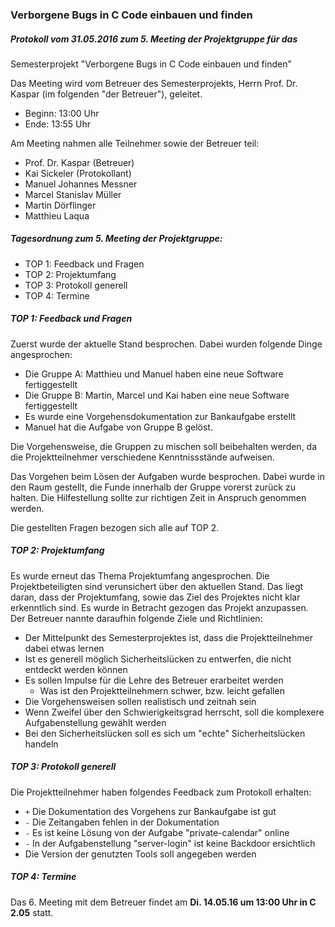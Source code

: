 ### Verborgene Bugs in C Code einbauen und finden
##### Protokoll vom 31.05.2016 zum 5. Meeting der Projektgruppe für das 
Semesterprojekt "Verborgene Bugs in C Code einbauen und finden"

Das Meeting wird vom Betreuer des Semesterprojekts, Herrn Prof. Dr. Kaspar (im
folgenden "der Betreuer"), geleitet.

- Beginn: 13:00 Uhr
- Ende:   13:55 Uhr

Am Meeting nahmen alle Teilnehmer sowie der Betreuer teil:

- Prof. Dr. Kaspar (Betreuer)
- Kai Sickeler (Protokollant)
- Manuel Johannes Messner
- Marcel Stanislav Müller
- Martin Dörflinger
- Matthieu Laqua

##### Tagesordnung zum 5. Meeting der Projektgruppe:
- TOP 1: Feedback und Fragen
- TOP 2: Projektumfang
- TOP 3: Protokoll generell
- TOP 4: Termine

##### TOP 1: Feedback und Fragen
Zuerst wurde der aktuelle Stand besprochen. Dabei wurden folgende Dinge
angesprochen:

- Die Gruppe A: Matthieu und Manuel haben eine neue Software fertiggestellt
- Die Gruppe B: Martin, Marcel und Kai haben eine neue Software fertiggestellt
- Es wurde eine Vorgehensdokumentation zur Bankaufgabe erstellt
- Manuel hat die Aufgabe von Gruppe B gelöst.

Die Vorgehensweise, die Gruppen zu mischen soll beibehalten werden, da die
Projektteilnehmer verschiedene Kenntnissstände aufweisen.

Das Vorgehen beim Lösen der Aufgaben wurde besprochen. Dabei wurde in den Raum
gestellt, die Funde innerhalb der Gruppe vorerst zurück zu halten. Die
Hilfestellung sollte zur richtigen Zeit in Anspruch genommen werden.

Die gestellten Fragen bezogen sich alle auf TOP 2.

##### TOP 2: Projektumfang
Es wurde erneut das Thema Projektumfang angesprochen. Die Projektbeteiligten
sind verunsichert über den aktuellen Stand. Das liegt daran, dass der
Projektumfang, sowie das Ziel des Projektes nicht klar erkenntlich sind. Es
wurde in Betracht gezogen das Projekt anzupassen. Der Betreuer nannte daraufhin
folgende Ziele und Richtlinien:

- Der Mittelpunkt des Semesterprojektes ist, dass die Projektteilnehmer dabei
  etwas lernen
- Ist es generell möglich Sicherheitslücken zu entwerfen, die nicht entdeckt
  werden können
- Es sollen Impulse für die Lehre des Betreuer erarbeitet werden
    - Was ist den Projektteilnehmern schwer, bzw. leicht gefallen
- Die Vorgehensweisen sollen realistisch und zeitnah sein
- Wenn Zweifel über den Schwierigkeitsgrad herrscht, soll die komplexere
  Aufgabenstellung gewählt werden
- Bei den Sicherheitslücken soll es sich um "echte" Sicherheitslücken handeln

##### TOP 3: Protokoll generell
Die Projektteilnehmer haben folgendes Feedback zum Protokoll erhalten:

- `+` Die Dokumentation des Vorgehens zur Bankaufgabe ist gut
- `-` Die Zeitangaben fehlen in der Dokumentation
- `-` Es ist keine Lösung von der Aufgabe "private-calendar" online
- `-` In der Aufgabenstellung "server-login" ist keine Backdoor ersichtlich
- Die Version der genutzten Tools soll angegeben werden

##### TOP 4: Termine
Das 6. Meeting mit dem Betreuer findet am **Di. 14.05.16 um 13:00 Uhr in C
2.05** statt.

